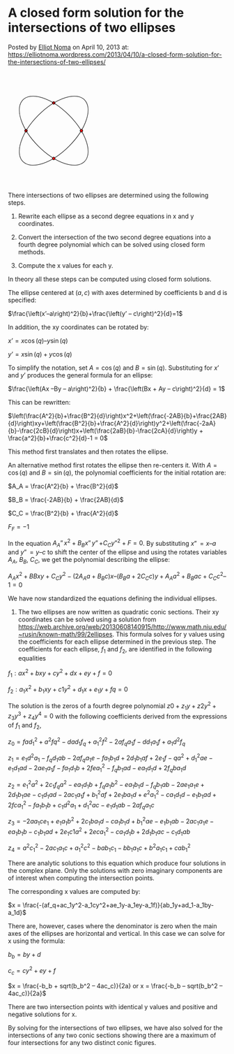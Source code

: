 
# A closed form solution for the intersections of two ellipses

Posted by [Elliot Noma](https://elliotnoma.wordpress.com/author/elliotnoma/) on April 10, 2013 at: <https://elliotnoma.wordpress.com/2013/04/10/a-closed-form-solution-for-the-intersections-of-two-ellipses/>  

<svg width="260" height="260">
 <g stroke-width="1" stroke="black" fill="transparent"  transform="translate(0 30) rotate(-45 105 105)">
  <ellipse cx="105" cy="105" rx="100" ry="50" id="Ellipse"/>
  <circle cx="150" cy="60" r="3" fill="red" id="Point"/>
  <circle cx="60" cy="60" r="3" fill="red" id="Point"/>
 </g>
 <g stroke-width="1" stroke="black" fill="transparent"  transform="translate(0 30) rotate(45 105 105)">
  <ellipse cx="105" cy="105" rx="100" ry="50" id="Ellipse"/>
  <circle cx="150" cy="60" r="3" fill="red" id="Point"/>
  <circle cx="150" cy="150" r="3" fill="red" id="Point"/>
 </g>
</svg>

There intersections of two ellipses are determined using the following steps.

1. Rewrite each ellipse as a second degree equations in x and y coordinates.

2. Convert the intersection of the two second degree equations into a fourth degree polynomial which can be solved using closed form methods.

3. Compute the x values for each y.  

In theory all these steps can be computed using closed form solutions.

The ellipse centered at $(a, c)$ with axes determined by coefficients b and d is specified:

$\frac{\left(x’–a\right)^2}{b}+\frac{\left(y’ – c\right)^2}{d}=1$

In addition, the xy coordinates can be rotated by:

$x’=x\cos(q)–y\sin(q)$  

$y’=x\sin(q)+y\cos(q)$  

To simplify the notation, set $A = \cos(q)$ and $B = \sin(q)$. Substituting for $x’$ and $y’$ produces the general formula for an ellipse:

$\frac{\left(Ax –By – a\right)^2}{b} + \frac{\left(Bx + Ay – c\right)^2}{d} = 1$

This can be rewritten:

$\left(\frac{A^2}{b}+\frac{B^2}{d}\right)x^2+\left(\frac{-2AB}{b}+\frac{2AB}{d}\right)xy+\left(\frac{B^2}{b}+\frac{A^2}{d}\right)y^2+\left(\frac{-2aA}{b}-\frac{2cB}{d}\right)x+\left(\frac{2aB}{b}-\frac{2cA}{d}\right)y + \frac{a^2}{b}+\frac{c^2}{d}-1 = 0$

This method first translates and then rotates the ellipse.

An alternative method first rotates the ellipse then re-centers it. With $A = \cos(q)$ and $B = \sin(q)$, the polynomial coefficients for the initial rotation are:

$A_A = \frac{A^2}{b} + \frac{B^2}{d}$

$B_B = \frac{-2AB}{b} + \frac{2AB}{d}$

$C_C = \frac{B^2}{b} + \frac{A^2}{d}$

$F_F = -1$

In the equation $A_A”x^2 + B_Bx”y” + C_Cy”^2 + F = 0$.
By substituting $x” = x – a$ and $y” = y – c$ to shift the center of the ellipse and using the rotates variables $A_A$, $B_B$, $C_C$, we get the polynomial describing the ellipse:

$A_Ax^2 + BBxy + C_Cy^2 -(2A_A a + B_B c)x – (B_B a + 2C_C c)y + A_A a^2 + B_B ac + C_C c^2 – 1 = 0$

We have now standardized the equations defining the individual ellipses.

1. The two ellipses are now written as quadratic conic sections. Their xy coordinates can be solved using a solution from <https://web.archive.org/web/20130608140915/http://www.math.niu.edu/~rusin/known-math/99/2ellipses>. This formula solves for y values using the coefficients for each ellipse determined in the previous step. The coefficients for each ellipse, $f_1$ and $f_2$, are identified in the following equalities

$f_1 :  ax^2 + bxy + cy^2 + dx + ey + f = 0$

$f_2 :  a_1x^2 + b_1xy + c1y^2 + d_1x + e_1y + fq = 0$

The solution is the zeros of a fourth degree polynomial $z0 + z_1y + z2y^2 + z_3y^3 + z_4y^4  = 0$
with the following coefficients derived from the expressions of $f_1$ and $f_2$,

$z_0 = fad_1^2+a^2fq^2-dad_1f_q+a_1^2f^2-2af_qa_1f-dd_1a_1f+a_1d^2f_q$

$z_1 = e_1d^2a_1-f_qd_1ab-2af_qa_1e-fa_1b_1d+2d_1b_1af+2e_1f-qa^2+d_1^2ae-e_1d_1ad-2ae_1a_1f-fa_1d_1b+2fea_1^2-f_qb_1ad-ea_1d_1d+2f_qba_1d$

$z_2 = e_1^2a^2+2c_1f_qa^2-ea_1d_1b+f_qa_1b^2-ea_1b_1d-f_qb_1ab-2ae_1a_1e+2d_1b_1ae-c_1d_1ad-2ac_1a_1f+b_1^2af+2e_1ba_1d+e^2a_1^2-ca_1d_1d-e_1b_1ad+2fca_1^2-fa_1b_1b+c_1d^2a_1+d_1^2ac-e_1d_1ab-2af_qa_1c$

$z_3 = -2aa_1ce_1+e_1a_1b^2+2c_1ba_1d-ca_1b_1d+b_1^2ae-e_1b_1ab-2ac_1a_1e-ea_1b_1b-c_1b_1ad+2e_1c1a^2+2eca_1^2-ca_1d_1b+2d_1b_1ac-c_1d_1ab$

$z_4 = a^2c_1^2-2ac_1a_1c+a_1^2c^2-bab_1c_1-bb_1a_1c+b^2a_1c_1+cab_1^2$

There are analytic solutions to this equation which produce four solutions in the complex plane. Only the solutions with zero imaginary components are of interest when computing the intersection points.

The corresponding x values are computed by:

$x = \frac{-(af_q+ac_1y^2-a_1cy^2+ae_1y-a_1ey-a_1f)}{ab_1y+ad_1-a_1by-a_1d}$

There are, however, cases where the denominator is zero when the main axes of the ellipses are horizontal and vertical.  In this case we can solve for x using the formula:

$b_b = by + d$

$c_c = cy^2 + ey + f$

$x = \frac{-b_b + sqrt(b_b^2 – 4ac_c)}{2a} or x = \frac{-b_b – sqrt(b_b^2 – 4ac_c)}{2a}$

There are two intersection points with identical y values and positive and negative solutions for x.

By solving for the intersections of two ellipses, we have also solved for the intersections of any two conic sections showing there are a maximum of four intersections for any two distinct conic figures.
